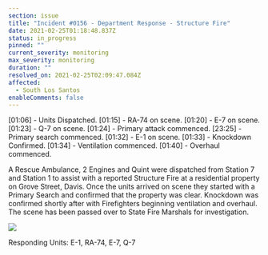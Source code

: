 ```yaml
---
section: issue
title: "Incident #0156 - Department Response - Structure Fire"
date: 2021-02-25T01:18:48.837Z
status: in_progress
pinned: ""
current_severity: monitoring
max_severity: monitoring
duration: ""
resolved_on: 2021-02-25T02:09:47.084Z
affected:
  - South Los Santos
enableComments: false
---
```

\[01:06] - Units Dispatched.
\[01:15] - RA-74 on scene.
\[01:20] - E-7 on scene.
\[01:23] - Q-7 on scene.
\[01:24] - Primary attack commenced.
\[23:25] - Primary search commenced.
\[01:32] - E-1 on scene.
\[01:33] - Knockdown Confirmed.
\[01:34] - Ventilation commenced.
\[01:40] - Overhaul commenced.

A Rescue Ambulance, 2 Engines and Quint were dispatched from Station 7 and Station 1 to assist with a reported Structure Fire at a residential property on Grove Street, Davis. Once the units arrived on scene they started with a Primary Search and confirmed that the property was clear. Knockdown was confirmed shortly after with Firefighters beginning ventilation and overhaul. The scene has been passed over to State Fire Marshals for investigation.

![](/images/uploads/gta-world-camera-2021-2-25-1-26-0.png)

Responding Units: E-1, RA-74, E-7, Q-7